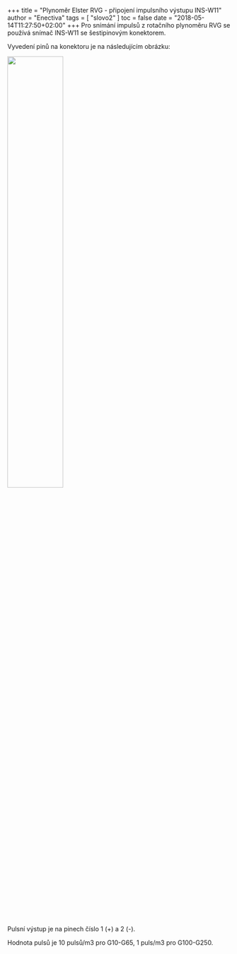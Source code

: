 +++
title = "Plynoměr Elster RVG - připojení impulsního výstupu INS-W11"
author = "Enectiva"
tags = [
    "slovo2"
]
toc = false
date = "2018-05-14T11:27:50+02:00"
+++
Pro snímání impulsů z rotačního plynoměru RVG se používá snímač INS-W11 se šestipinovým konektorem. 

Vyvedení pinů na konektoru je na následujícím obrázku:

<img class="center" src="/images/elster-rvg/rvg01.png" style="width:50%"></img>

Pulsní výstup je na pinech číslo 1 (+) a 2 (-).

Hodnota pulsů je 10 pulsů/m3 pro G10-G65, 1 puls/m3 pro G100-G250.